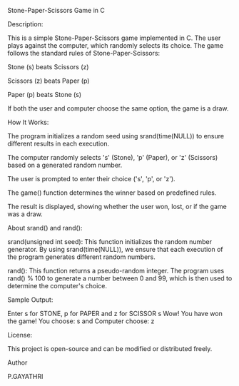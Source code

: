 Stone-Paper-Scissors Game in C

Description:

This is a simple Stone-Paper-Scissors game implemented in C. The user plays against the computer, which randomly selects its choice. The game follows the standard rules of Stone-Paper-Scissors:

Stone (s) beats Scissors (z)

Scissors (z) beats Paper (p)

Paper (p) beats Stone (s)

If both the user and computer choose the same option, the game is a draw.

How It Works:

The program initializes a random seed using srand(time(NULL)) to ensure different results in each execution.

The computer randomly selects 's' (Stone), 'p' (Paper), or 'z' (Scissors) based on a generated random number.

The user is prompted to enter their choice ('s', 'p', or 'z').

The game() function determines the winner based on predefined rules.

The result is displayed, showing whether the user won, lost, or if the game was a draw.

About srand() and rand():

srand(unsigned int seed): This function initializes the random number generator. By using srand(time(NULL)), we ensure that each execution of the program generates different random numbers.

rand(): This function returns a pseudo-random integer. The program uses rand() % 100 to generate a number between 0 and 99, which is then used to determine the computer's choice.


Sample Output:

Enter s for STONE, p for PAPER and z for SCISSOR
s
Wow! You have won the game!
You choose: s and Computer choose: z

License:

This project is open-source and can be modified or distributed freely.

Author

P.GAYATHRI
